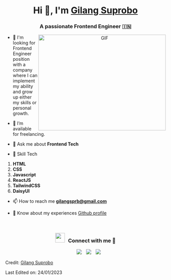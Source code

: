 <h1 align="center">Hi 👋, I'm <a href="https://100rabhcsmc.github.io/Me.io/" target="blank">
Gilang Suprobo</a></h1>
<h3 align="center">A passionate Frontend Engineer &#127470;&#127475</h3>

<a target="_blank" align="center">
  <img align="right" top="500" height="300" width="400" alt="GIF" src="https://media.giphy.com/media/SWoSkN6DxTszqIKEqv/giphy.gif">
</a>

- 🌱 I'm looking for Frontend Engineer position with a company where I can implement my ability
and grow up either my skills or personal growth.

- 🤝 I’m available for freelancing.

- 💬 Ask me about **Frontend Tech**
- 🌱 Skill Tech 
1. **HTML**
2. **CSS**
3. **Javascript**
4. **ReactJS**
5. **TailwindCSS**
6. **DaisyUI**

- 📫 How to reach me **gilangsprb@gmail.com**

- 📄 Know about my experiences <a href="https://github.com/gilangsup" target="blank">Github profile</a>
<br/>
<h3 align="center" > <img src="https://media.giphy.com/media/iY8CRBdQXODJSCERIr/giphy.gif" width="30" height="30" style="margin-right: 10px;">Connect with me 🤝 </h3>

<p align="center">

 <div align="center"  class="icons-social" style="margin-left: 10px;">
        <a style="margin-left: 10px;"  target="_blank" href="https://www.linkedin.com/in/gilang-suprobo-653706172/">
			<img src="https://img.icons8.com/doodle/40/000000/linkedin--v2.png"></a>
        <a style="margin-left: 10px;" target="_blank" href="https://github.com/gilangsup">
		<img src="https://img.icons8.com/doodle/40/000000/github--v1.png"></a>
        <a style="margin-left: 10px;" target="_blank" href="https://www.instagram.com/gilangsprb/">
			<img src="https://img.icons8.com/doodle/40/000000/instagram-new--v2.png"></a>
      </div>

</p>


Credit: [Gilang Suprobo](https://github.com/gilangsup)

Last Edited on: 24/01/2023

